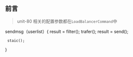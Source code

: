 ## 前言
> unit-80
相关的配置参数都在`LoadBalancerCommand`中

sendmsg（userlist）{
    result = filter();
    trafer();
    result = send();

     staic();   

}
